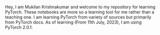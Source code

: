 Hey, I am Mukilan Krishnakumar and welcome to my repository for learning PyTorch. These notebooks are more so a learning tool for me rather than a teaching one. I am learning PyTorch from variety of sources but primarily from PyTorch docs. As of learning (From 11th July, 2023), I am using PyTorch 2.0.1. 